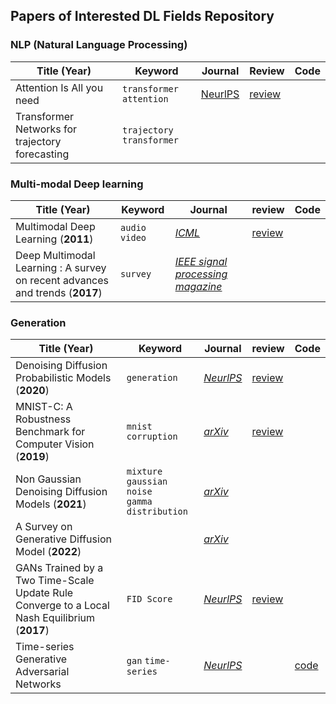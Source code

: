## Papers of Interested DL Fields Repository





### NLP (Natural Language Processing)

| Title (Year)                                    | Keyword                    | Journal                                                      | Review                               | Code |
| ----------------------------------------------- | -------------------------- | ------------------------------------------------------------ | ------------------------------------ | ---- |
| Attention Is All you need                       | `transformer` `attention`  | [NeurlPS](https://proceedings.neurips.cc/paper/2017/hash/3f5ee243547dee91fbd053c1c4a845aa-Abstract.html) | [review](review/NLP/transformer.pdf) |      |
| Transformer Networks for trajectory forecasting | `trajectory` `transformer` |                                                              |                                      |      |



### Multi-modal Deep learning

| Title (Year)                                                 | Keyword         | Journal                                                      | review                             | Code |
| ------------------------------------------------------------ | --------------- | ------------------------------------------------------------ | ---------------------------------- | ---- |
| Multimodal Deep Learning (**2011**)                          | `audio` `video` | [*ICML*](https://openreview.net/forum?id=Hk4OO3W_bS)         | [review](review/multimodal/01.pdf) |      |
| Deep Multimodal Learning : A survey on recent advances and trends (**2017**) | `survey`        | [*IEEE signal processing magazine*](https://ieeexplore.ieee.org/abstract/document/8103116?casa_token=3QJUj-90u5UAAAAA:CffQ9-BxsuXgtgzfDF-5cpbwibAJl2go2euv2BNidp_e9rwQgnsc5hRhWDo0M1WGrc_m_4Mov34) |                                    |      |



### Generation

| Title (Year)                                                 | Keyword                                             | Journal                                                      | review                                 | Code                                                         |
| ------------------------------------------------------------ | --------------------------------------------------- | ------------------------------------------------------------ | -------------------------------------- | ------------------------------------------------------------ |
| Denoising Diffusion Probabilistic Models (**2020**)          | `generation`                                        | [*NeurlPS*](https://proceedings.neurips.cc/paper/2020/hash/4c5bcfec8584af0d967f1ab10179ca4b-Abstract.html) | [review](review/diffusion_model/01.md) |                                                              |
| MNIST-C: A Robustness Benchmark for Computer Vision (**2019**) | `mnist` `corruption`                                | [*arXiv*](https://arxiv.org/abs/1906.02337)                  | [review](review/diffusion_model/02.md) |                                                              |
| Non Gaussian Denoising Diffusion Models (**2021**)           | `mixture gaussian noise` <br />`gamma distribution` | [*arXiv*](https://arxiv.org/abs/2106.07582)                  |                                        |                                                              |
| A Survey on Generative Diffusion Model (**2022**)            |                                                     | [*arXiv*](https://arxiv.org/abs/2209.02646)                  |                                        |                                                              |
| GANs Trained by a Two Time-Scale Update Rule Converge to a Local Nash Equilibrium (**2017**) | `FID Score`                                         | [*NeurlPS*](https://proceedings.neurips.cc/paper/2017/hash/8a1d694707eb0fefe65871369074926d-Abstract.html) | [review](review/diffusion_model/03.md) |                                                              |
| Time-series Generative Adversarial Networks                  | `gan` `time-series`                                 | [*NeurlPS*](https://papers.nips.cc/paper/2019/hash/c9efe5f26cd17ba6216bbe2a7d26d490-Abstract.html) |                                        | [code](code/Time-series_Generative_Adversarial_Networks.ipynb) |

